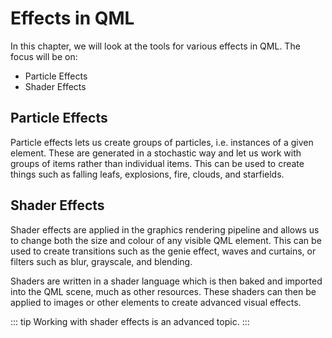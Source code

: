 # Effects in QML

In this chapter, we will look at the tools for various effects in QML. The focus will be on:

* Particle Effects
* Shader Effects

## Particle Effects

Particle effects lets us create groups of particles, i.e. instances of a given element. These are generated in a stochastic way and let us work with groups of items rather than individual items. This can be used to create things such as falling leafs, explosions, fire, clouds, and starfields.

## Shader Effects

Shader effects are applied in the graphics rendering pipeline and allows us to change both the size and colour of any visible QML element. This can be used to create transitions such as the genie effect, waves and curtains, or filters such as blur, grayscale, and blending.

Shaders are written in a shader language which is then baked and imported into the QML scene, much as other resources. These shaders can then be applied to images or other elements to create advanced visual effects.

::: tip
Working with shader effects is an advanced topic.
:::

